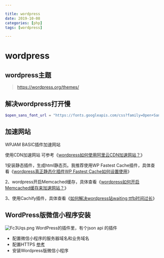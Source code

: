 ```yaml
---

title: wordpress
date: 2019-10-08
categories: [php]
tags: [wordpress]

---
```




# wordpress 



## wordpress主题

>https://wordpress.org/themes/


## 解决wordpress打开慢

```php
$open_sans_font_url = "https://fonts.googleapis.com/css?family=Open+Sans:300italic,400italic,600italic,300,400,600&subset=$subsets"; $open_sans_font_url = "https://fonts.useso.com/css?family=Open+Sans:300italic,400italic,600italic,300,400,600&subset=$subsets";
```
## 加速网站 ##
WPJAM BASIC插件加速网站

使用CDN加速网站 可参考《[wordpress如何使用阿里云CDN加速网站？](https://aliyun.gaomeluo.com/414.html)》

1安装静态插件，生成html静态页。我推荐使用WP Fastest Cache插件，具体查看《[wordpress真正静态化插件WP Fastest Cache如何设置使用](https://aliyun.gaomeluo.com/424.html)》

2、wordpress开启Memcached缓存，具体查看《[wordpress如何开启Memcached缓存来加速网站？](https://aliyun.gaomeluo.com/435.html)》

3、使用Cachify插件，具体查看《[如何解决wordpress站waiting ttfb时间过长](https://aliyun.gaomeluo.com/444.html)》

## WordPress版微信小程序安装 ##
![Fc3Uqs.png](https://s1.ax1x.com/2018/12/25/Fc3Uqs.png)
WordPress的插件里，有个json api 的插件


- 配置微信小程序的服务器域名和业务域名
- 配置HTTPS [参考](https://www.watch-life.net/wordpress/wordpress-https-link.html)
- 安装Wordpress版微信小程序